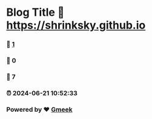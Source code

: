# Blog Title :link: https://shrinksky.github.io 
### :page_facing_up: [1](https://shrinksky.github.io/tag.html) 
### :speech_balloon: 0 
### :hibiscus: 7 
### :alarm_clock: 2024-06-21 10:52:33 
### Powered by :heart: [Gmeek](https://github.com/Meekdai/Gmeek)
